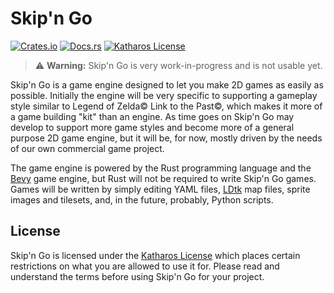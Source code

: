 # Skip'n Go

[![Crates.io](https://img.shields.io/crates/v/skipngo.svg)](https://crates.io/crates/skipngo)
[![Docs.rs](https://docs.rs/skipngo/badge.svg)](https://docs.rs/skipngo)
[![Katharos License](https://img.shields.io/badge/License-Katharos-blue)](https://github.com/katharostech/katharos-license)

> ⚠️ **Warning:** Skip'n Go is very work-in-progress and is not usable yet.

Skip'n Go is a game engine designed to let you make 2D games as easily as possible. Initially the engine will be very specific to supporting a gameplay style similar to Legend of Zelda© Link to the Past©, which makes it more of a game building "kit" than an engine. As time goes on Skip'n Go may develop to support more game styles and become more of a general purpose 2D game engine, but it will be, for now, mostly driven by the needs of our own commercial game project.

The game engine is powered by the Rust programming language and the [Bevy] game engine, but Rust will not be required to write Skip'n Go games. Games will be written by simply editing YAML files, [LDtk] map files, sprite images and tilesets, and, in the future, probably, Python scripts.

[bevy]: https://bevyengine.org
[ldtk]: https://ldtk.io

## License

Skip'n Go is licensed under the [Katharos License][k_license] which places certain
restrictions on what you are allowed to use it for. Please read and understand the terms before
using Skip'n Go for your project.

[k_license]: https://github.com/katharostech/katharos-license
